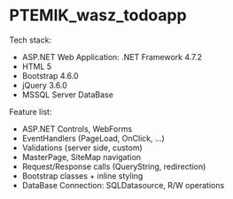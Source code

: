 # PTEMIK_wasz_todoapp

Tech stack:
- ASP.NET Web Application: .NET Framework 4.7.2
- HTML 5
- Bootstrap 4.6.0
- jQuery 3.6.0
- MSSQL Server DataBase

Feature list:
- ASP.NET Controls, WebForms
- EventHandlers (PageLoad, OnClick, ...)
- Validations (server side, custom)
- MasterPage, SiteMap navigation
- Request/Response calls (QueryString, redirection)
- Bootstrap classes + inline styling
- DataBase Connection: SQLDatasource, R/W operations
